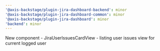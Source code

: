 ```yaml
---
'@axis-backstage/plugin-jira-dashboard-backend': minor
'@axis-backstage/plugin-jira-dashboard-common': minor
'@axis-backstage/plugin-jira-dashboard': minor
'backend': minor
---
```


New component - JiraUserIssuesCardView - listing user issues view for current logged user 
